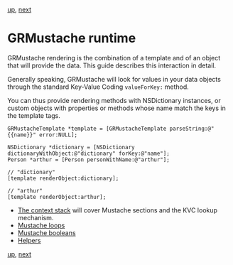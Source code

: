 [up](../../../..), [next](runtime/context_stack.md)

GRMustache runtime
==================

GRMustache rendering is the combination of a template and of an object that will provide the data. This guide describes this interaction in detail.

Generally speaking, GRMustache will look for values in your data objects through the standard Key-Value Coding `valueForKey:` method.

You can thus provide rendering methods with NSDictionary instances, or custom objects with properties or methods whose name match the keys in the template tags.

    GRMustacheTemplate *template = [GRMustacheTemplate parseString:@"{{name}}" error:NULL];
    
    NSDictionary *dictionary = [NSDictionary dictionaryWithObject:@"dictionary" forKey:@"name"];
    Person *arthur = [Person personWithName:@"arthur"];
    
    // "dictionary"
    [template renderObject:dictionary];
    
    // "arthur"
    [template renderObject:arthur];

- [The context stack](runtime/context_stack.md) will cover Mustache sections and the KVC lookup mechanism.
- [Mustache loops](runtime/loops.md)
- [Mustache booleans](runtime/booleans.md)
- [Helpers](runtime/helpers.md)

[up](../../../..), [next](runtime/context_stack.md)
